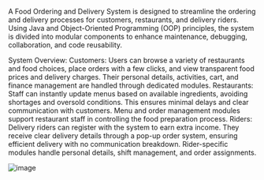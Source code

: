 A Food Ordering and Delivery System is designed to streamline the ordering and delivery processes for customers, restaurants, and delivery riders. 
Using Java and Object-Oriented Programming (OOP) principles, the system is divided into modular components to enhance maintenance, debugging, collaboration, and code reusability.

System Overview:
Customers: Users can browse a variety of restaurants and food choices, place orders with a few clicks, and view transparent food prices and delivery charges. Their personal details, activities, cart, and finance management are handled through dedicated modules.
Restaurants: Staff can instantly update menus based on available ingredients, avoiding shortages and oversold conditions. This ensures minimal delays and clear communication with customers. Menu and order management modules support restaurant staff in controlling the food preparation process.
Riders: Delivery riders can register with the system to earn extra income. They receive clear delivery details through a pop-up order system, ensuring efficient delivery with no communication breakdown. Rider-specific modules handle personal details, shift management, and order assignments.

![image](https://github.com/user-attachments/assets/016c2f1e-8c92-459b-97bf-8163736870d7)
